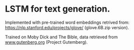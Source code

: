 # LSTM for text generation.

Implemented with pre-trained word embeddings retrived from: https://nlp.stanford.edu/projects/glove/ (glove.6B.zip version).

Trained on Moby Dick and The Bible, data retrieved from www.gutenberg.org (Project Gutemberg).
